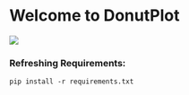 # Welcome to DonutPlot
![](https://media3.giphy.com/media/3orieZDAp40AhhOOsg/giphy.gif?cid=ecf05e4715zs61rh6n03rpdf1otp7qx9kudsmc9hsm5jxm8j&ep=v1_gifs_search&rid=giphy.gif&ct=g)

### Refreshing Requirements:  
`pip install -r requirements.txt`
